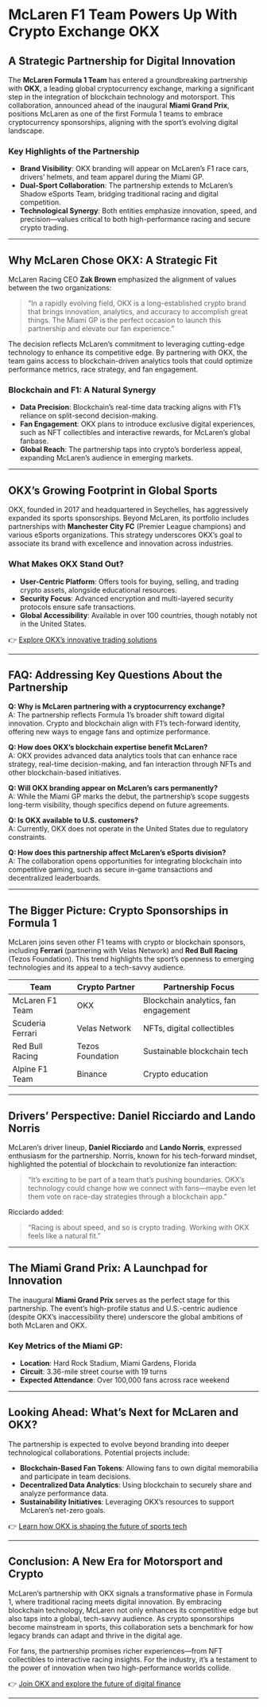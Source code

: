 # McLaren F1 Team Powers Up With Crypto Exchange OKX  

## A Strategic Partnership for Digital Innovation  

The **McLaren Formula 1 Team** has entered a groundbreaking partnership with **OKX**, a leading global cryptocurrency exchange, marking a significant step in the integration of blockchain technology and motorsport. This collaboration, announced ahead of the inaugural **Miami Grand Prix**, positions McLaren as one of the first Formula 1 teams to embrace cryptocurrency sponsorships, aligning with the sport’s evolving digital landscape.  

### Key Highlights of the Partnership  
- **Brand Visibility**: OKX branding will appear on McLaren’s F1 race cars, drivers’ helmets, and team apparel during the Miami GP.  
- **Dual-Sport Collaboration**: The partnership extends to McLaren’s Shadow eSports Team, bridging traditional racing and digital competition.  
- **Technological Synergy**: Both entities emphasize innovation, speed, and precision—values critical to both high-performance racing and secure crypto trading.  

---

## Why McLaren Chose OKX: A Strategic Fit  

McLaren Racing CEO **Zak Brown** emphasized the alignment of values between the two organizations:  
> “In a rapidly evolving field, OKX is a long-established crypto brand that brings innovation, analytics, and accuracy to accomplish great things. The Miami GP is the perfect occasion to launch this partnership and elevate our fan experience.”  

The decision reflects McLaren’s commitment to leveraging cutting-edge technology to enhance its competitive edge. By partnering with OKX, the team gains access to blockchain-driven analytics tools that could optimize performance metrics, race strategy, and fan engagement.  

### Blockchain and F1: A Natural Synergy  
- **Data Precision**: Blockchain’s real-time data tracking aligns with F1’s reliance on split-second decision-making.  
- **Fan Engagement**: OKX plans to introduce exclusive digital experiences, such as NFT collectibles and interactive rewards, for McLaren’s global fanbase.  
- **Global Reach**: The partnership taps into crypto’s borderless appeal, expanding McLaren’s audience in emerging markets.  

---

## OKX’s Growing Footprint in Global Sports  

OKX, founded in 2017 and headquartered in Seychelles, has aggressively expanded its sports sponsorships. Beyond McLaren, its portfolio includes partnerships with **Manchester City FC** (Premier League champions) and various eSports organizations. This strategy underscores OKX’s goal to associate its brand with excellence and innovation across industries.  

### What Makes OKX Stand Out?  
- **User-Centric Platform**: Offers tools for buying, selling, and trading crypto assets, alongside educational resources.  
- **Security Focus**: Advanced encryption and multi-layered security protocols ensure safe transactions.  
- **Global Accessibility**: Available in over 100 countries, though notably not in the United States.  

👉 [Explore OKX’s innovative trading solutions](https://bit.ly/okx-bonus)  

---

## FAQ: Addressing Key Questions About the Partnership  

**Q: Why is McLaren partnering with a cryptocurrency exchange?**  
A: The partnership reflects Formula 1’s broader shift toward digital innovation. Crypto and blockchain align with F1’s tech-forward identity, offering new ways to engage fans and optimize performance.  

**Q: How does OKX’s blockchain expertise benefit McLaren?**  
A: OKX provides advanced data analytics tools that can enhance race strategy, real-time decision-making, and fan interaction through NFTs and other blockchain-based initiatives.  

**Q: Will OKX branding appear on McLaren’s cars permanently?**  
A: While the Miami GP marks the debut, the partnership’s scope suggests long-term visibility, though specifics depend on future agreements.  

**Q: Is OKX available to U.S. customers?**  
A: Currently, OKX does not operate in the United States due to regulatory constraints.  

**Q: How does this partnership affect McLaren’s eSports division?**  
A: The collaboration opens opportunities for integrating blockchain into competitive gaming, such as secure in-game transactions and decentralized leaderboards.  

---

## The Bigger Picture: Crypto Sponsorships in Formula 1  

McLaren joins seven other F1 teams with crypto or blockchain sponsors, including **Ferrari** (partnering with Velas Network) and **Red Bull Racing** (Tezos Foundation). This trend highlights the sport’s openness to emerging technologies and its appeal to a tech-savvy audience.  

| Team                | Crypto Partner         | Partnership Focus         |  
|---------------------|------------------------|---------------------------|  
| McLaren F1 Team     | OKX                   | Blockchain analytics, fan engagement |  
| Scuderia Ferrari    | Velas Network          | NFTs, digital collectibles|  
| Red Bull Racing     | Tezos Foundation       | Sustainable blockchain tech |  
| Alpine F1 Team      | Binance               | Crypto education          |  

---

## Drivers’ Perspective: Daniel Ricciardo and Lando Norris  

McLaren’s driver lineup, **Daniel Ricciardo** and **Lando Norris**, expressed enthusiasm for the partnership. Norris, known for his tech-forward mindset, highlighted the potential of blockchain to revolutionize fan interaction:  
> “It’s exciting to be part of a team that’s pushing boundaries. OKX’s technology could change how we connect with fans—maybe even let them vote on race-day strategies through a blockchain app.”  

Ricciardo added:  
> “Racing is about speed, and so is crypto trading. Working with OKX feels like a natural fit.”  

---

## The Miami Grand Prix: A Launchpad for Innovation  

The inaugural **Miami Grand Prix** serves as the perfect stage for this partnership. The event’s high-profile status and U.S.-centric audience (despite OKX’s inaccessibility there) underscore the global ambitions of both McLaren and OKX.  

### Key Metrics of the Miami GP:  
- **Location**: Hard Rock Stadium, Miami Gardens, Florida  
- **Circuit**: 3.36-mile street course with 19 turns  
- **Expected Attendance**: Over 100,000 fans across race weekend  

---

## Looking Ahead: What’s Next for McLaren and OKX?  

The partnership is expected to evolve beyond branding into deeper technological collaborations. Potential projects include:  
- **Blockchain-Based Fan Tokens**: Allowing fans to own digital memorabilia and participate in team decisions.  
- **Decentralized Data Analytics**: Using blockchain to securely share and analyze performance data.  
- **Sustainability Initiatives**: Leveraging OKX’s resources to support McLaren’s net-zero goals.  

👉 [Learn how OKX is shaping the future of sports tech](https://bit.ly/okx-bonus)  

---

## Conclusion: A New Era for Motorsport and Crypto  

McLaren’s partnership with OKX signals a transformative phase in Formula 1, where traditional racing meets digital innovation. By embracing blockchain technology, McLaren not only enhances its competitive edge but also taps into a global, tech-savvy audience. As crypto sponsorships become mainstream in sports, this collaboration sets a benchmark for how legacy brands can adapt and thrive in the digital age.  

For fans, the partnership promises richer experiences—from NFT collectibles to interactive racing insights. For the industry, it’s a testament to the power of innovation when two high-performance worlds collide.  

👉 [Join OKX and explore the future of digital finance](https://bit.ly/okx-bonus)  

---  